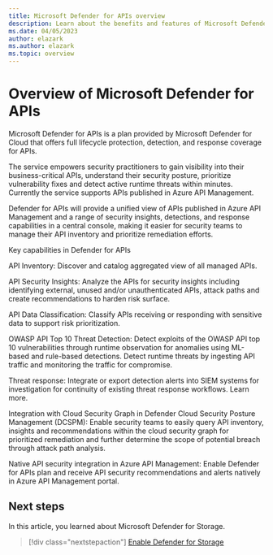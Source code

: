 ```yaml
---
title: Microsoft Defender for APIs overview
description: Learn about the benefits and features of Microsoft Defender for APIs
ms.date: 04/05/2023
author: elazark
ms.author: elazark
ms.topic: overview
---
```


# Overview of Microsoft Defender for APIs

Microsoft Defender for APIs is a plan provided by Microsoft Defender for Cloud that offers full lifecycle protection, detection, and response coverage for APIs. 

The service empowers security practitioners to gain visibility into their business-critical APIs, understand their security posture, prioritize vulnerability fixes and detect active runtime threats within minutes. Currently the service supports APIs published in Azure API Management. 

Defender for APIs will provide a unified view of APIs published in Azure API Management and a range of security insights, detections, and response capabilities in a central console, making it easier for security teams to manage their API inventory and prioritize remediation efforts. 

Key capabilities in Defender for APIs   

API Inventory: Discover and catalog aggregated view of all managed APIs.  

API Security Insights: Analyze the APIs for security insights including identifying external, unused and/or unauthenticated APIs, attack paths and create recommendations to harden risk surface. 

API Data Classification: Classify APIs receiving or responding with sensitive data to support risk prioritization. 

OWASP API Top 10 Threat Detection: Detect exploits of the OWASP API top 10 vulnerabilities through runtime observation for anomalies using ML-based and rule-based detections. Detect runtime threats by ingesting API traffic and monitoring the traffic for compromise. 

Threat response: Integrate or export detection alerts into SIEM systems for investigation for continuity of existing threat response workflows. Learn more. 

Integration with Cloud Security Graph in Defender Cloud Security Posture Management (DCSPM): Enable security teams to easily query API inventory, insights and recommendations within the cloud security graph for prioritized remediation and further determine the scope of potential breach through attack path analysis. 

Native API security integration in Azure API Management: Enable Defender for APIs plan and receive API security recommendations and alerts natively in Azure API Management portal. 



## Next steps

In this article, you learned about Microsoft Defender for Storage.

> [!div class="nextstepaction"]
> [Enable Defender for Storage](enable-enhanced-security.md)
